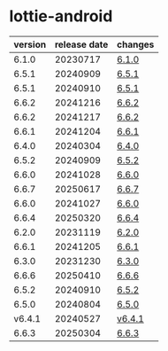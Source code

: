 # lottie-android	


|version|release date|changes|
|---|---|---|
|6.1.0|20230717|[6.1.0](./6.1.0-20230717.md)|
|6.5.1|20240909|[6.5.1](./6.5.1-20240909.md)|
|6.5.1|20240910|[6.5.1](./6.5.1-20240910.md)|
|6.6.2|20241216|[6.6.2](./6.6.2-20241216.md)|
|6.6.2|20241217|[6.6.2](./6.6.2-20241217.md)|
|6.6.1|20241204|[6.6.1](./6.6.1-20241204.md)|
|6.4.0|20240304|[6.4.0](./6.4.0-20240304.md)|
|6.5.2|20240909|[6.5.2](./6.5.2-20240909.md)|
|6.6.0|20241028|[6.6.0](./6.6.0-20241028.md)|
|6.6.7|20250617|[6.6.7](./6.6.7-20250617.md)|
|6.6.0|20241027|[6.6.0](./6.6.0-20241027.md)|
|6.6.4|20250320|[6.6.4](./6.6.4-20250320.md)|
|6.2.0|20231119|[6.2.0](./6.2.0-20231119.md)|
|6.6.1|20241205|[6.6.1](./6.6.1-20241205.md)|
|6.3.0|20231230|[6.3.0](./6.3.0-20231230.md)|
|6.6.6|20250410|[6.6.6](./6.6.6-20250410.md)|
|6.5.2|20240910|[6.5.2](./6.5.2-20240910.md)|
|6.5.0|20240804|[6.5.0](./6.5.0-20240804.md)|
|v6.4.1|20240527|[v6.4.1](./v6.4.1-20240527.md)|
|6.6.3|20250304|[6.6.3](./6.6.3-20250304.md)|
